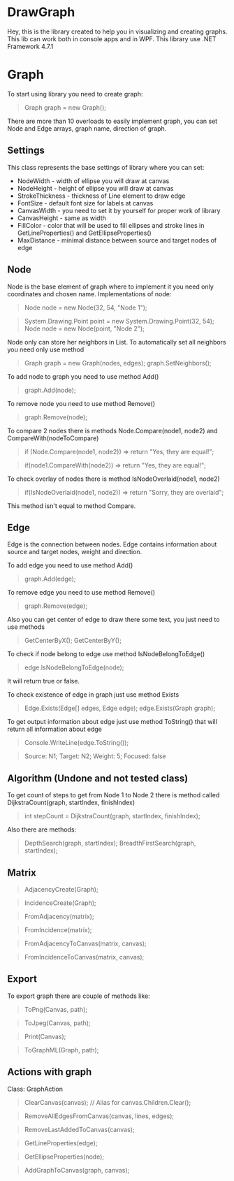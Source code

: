 # DrawGraph

Hey, this is the library created to help you in visualizing and creating graphs. This lib can work both in console apps and in WPF.
This library use .NET Framework 4.7.1


# Graph

To start using library you need to create graph:

> Graph graph = new Graph();

There are more than 10 overloads to easily implement graph, you can set Node and Edge arrays, graph name, direction of graph.

## Settings

This class represents the base settings of library where you can set:

 - NodeWidth - width of ellipse you will draw at canvas
 - NodeHeight - height of ellipse you will draw at canvas
 - StrokeThickness - thickness of Line element to draw edge
 - FontSize - default font size for labels at canvas
 - CanvasWidth - you need to set it by yourself for proper work of library
 - CanvasHeight - same as width
 - FillColor - color that will be used to fill ellipses and stroke lines in GetLineProperties() and GetEllipseProperties()
 - MaxDistance - minimal distance between source and target nodes of edge

## Node

Node is the base element of graph where to implement it you need only coordinates and chosen name.
Implementations of node:

> Node node = new Node(32, 54, "Node 1");

> System.Drawing.Point point = new System.Drawing.Point(32, 54);
> Node node = new Node(point, "Node 2");

Node only can store her neighbors in List. To automatically set all neighbors you need only use method
> Graph graph = new Graph(nodes, edges);
> graph.SetNeighbors();

To add node to graph you need to use method Add()
> graph.Add(node);

To remove node you need to use method Remove()
> graph.Remove(node);

To compare 2 nodes there is methods Node.Compare(node1, node2) and CompareWith(nodeToCompare)
> if (Node.Compare(node1, node2)) => return "Yes, they are equal!";

>if(node1.CompareWith(node2)) => return "Yes, they are equal!";

To check overlay of nodes there is method IsNodeOverlaid(node1, node2)
>if(IsNodeOverlaid(node1, node2)) => return "Sorry, they are overlaid";

This method isn't equal to method Compare.

 
## Edge

Edge is the connection between nodes. Edge contains information about source and target nodes, weight and direction.

To add edge you need to use method Add()
> graph.Add(edge);

To remove edge you need to use method Remove()
> graph.Remove(edge);

Also you can get center of edge to draw there some text, you just need to use methods
> GetCenterByX();
> GetCenterByY();

To check if node belong to edge use method IsNodeBelongToEdge()
> edge.IsNodeBelongToEdge(node);

It will return true or false.

To check existence of edge in graph just use method Exists
> Edge.Exists(Edge[] edges, Edge edge);
> edge.Exists(Graph graph);

To get output information about edge just use method ToString() that will return all information about edge
> Console.WriteLine(edge.ToString());

> Source: N1; Target: N2; Weight: 5; Focused: false

## Algorithm (Undone and not tested class)

To get count of steps to get from Node 1 to Node 2 there is method called DijkstraCount(graph, startIndex, finishIndex)
> int stepCount = DijkstraCount(graph, startIndex, finishIndex);

Also there are methods:
> DepthSearch(graph, startIndex);
> BreadthFirstSearch(graph, startIndex);

## Matrix

> AdjacencyCreate(Graph);

> IncidenceCreate(Graph);

> FromAdjacency(matrix);

> FromIncidence(matrix);

> FromAdjacencyToCanvas(matrix, canvas);

> FromIncidenceToCanvas(matrix, canvas);

## Export

To export graph there are couple of methods like:
> ToPng(Canvas, path);

> ToJpeg(Canvas, path);

> Print(Canvas);

> ToGraphML(Graph, path);

## Actions with graph

Class: GraphAction

> ClearCanvas(canvas); // Alias for canvas.Children.Clear();

> RemoveAllEdgesFromCanvas(canvas, lines, edges);

> RemoveLastAddedToCanvas(canvas);

> GetLineProperties(edge);

> GetEllipseProperties(node);

> AddGraphToCanvas(graph, canvas);
